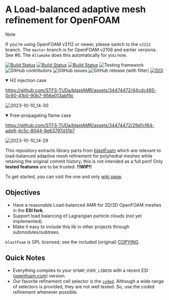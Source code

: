 # A Load-balanced adaptive mesh refinement for OpenFOAM

> [!NOTE]
> If you're using OpenFOAM v2112 or newer, please switch to the `v2212` branch. The `master` branch is for OpenFOAM v2106
> and earlier versions. See #6. The `Allwmake` does this automatically for you now.

[![Build Status](https://img.shields.io/endpoint.svg?url=https%3A%2F%2Factions-badge.atrox.dev%2FSTFS-TUDa%2FblastAMR%2Fbadge%3Fref%3Dmaster%26&style=for-the-badge&label=OF2006%28master%29)](https://actions-badge.atrox.dev/STFS-TUDa/blastAMR/goto?ref=master) [![Build Status](https://img.shields.io/endpoint.svg?url=https%3A%2F%2Factions-badge.atrox.dev%2FSTFS-TUDa%2FblastAMR%2Fbadge%3Fref%3Dv2212%26&style=for-the-badge&label=OF2212%28v2212%29)](https://actions-badge.atrox.dev/STFS-TUDa/blastAMR/goto?ref=v2212) [![Build Status](https://img.shields.io/endpoint.svg?url=https%3A%2F%2Factions-badge.atrox.dev%2FSTFS-TUDa%2FblastAMR%2Fbadge%3Fref%3Dv2212%26&style=for-the-badge&label=OF2206%28v2212%2CGCC13%29)](https://actions-badge.atrox.dev/STFS-TUDa/blastAMR/goto?ref=v2212) ![Testing framework](https://img.shields.io/badge/tested_with_foamUT-00000?style=for-the-badge) ![GitHub contributors](https://img.shields.io/github/contributors/STFS-TUDa/blastAMR?style=for-the-badge) ![GitHub issues](https://img.shields.io/github/issues/STFS-TUDa/blastAMR?style=for-the-badge) ![GitHub release (with filter)](https://img.shields.io/github/v/release/STFS-TUDa/blastAMR?style=for-the-badge) [![DOI](https://img.shields.io/badge/DOI-10.5281%2Fzenodo.8427734-lightgreen?style=for-the-badge)](https://zenodo.org/record/8427734)

<details open><summary>H2 injection case</summary>

https://github.com/STFS-TUDa/blastAMR/assets/34474472/44cdc485-0c90-41b0-90b7-956e013abf9c

![2023-10-10_14-30](https://github.com/STFS-TUDa/blastAMR/assets/34474472/086dec0e-392f-4cf5-a769-d91f174a7b33)

</details>

<details open><summary>Free-propagating flame case</summary>

https://github.com/STFS-TUDa/blastAMR/assets/34474472/29d1cf64-ade9-4c5c-8044-8e63797d31b7

![2023-10-10_14-29](https://github.com/STFS-TUDa/blastAMR/assets/34474472/cab32728-b497-438b-8150-940a3449a188)

</details>

This repository extracts library parts from [blastFoam](https://github.com/synthetik-technologies/blastfoam) which are relevant to load-balanced adaptive mesh refinement for polyhedral meshes while retaining the original commit history; this is not intended as a full port! Only **tested features** are to be trusted. **!!WIP!!**

To get started, you can visit the one and only [wiki page](https://github.com/STFS-TUDa/blastAMR/wiki).

## Objectives

- Have a reasonable Load-balanced AMR for 2D/3D OpenFOAM meshes in the **ESI fork**.
- Support load balancing of Lagrangian particle clouds (not yet implemented).
- Make it easy to include this lib in other projects through submodules/subtrees.

`blastFoam` is GPL licensed; see the included (original) [COPYING](COPYING).

## Quick Notes

- Everything compiles to your `$FOAM_USER_LIBBIN` with a recent ESI ([openfoam.com](https://openfoam.com)) version.
- Our favorite refinement cell selector is the [`coded`](https://github.com/STFS-TUDa/blastAMR/blob/0e70469d718ee53a5ce892e0e24a4f940bfba369/tutorials/poly_freelyPropFlame2D_H2/constant/dynamicMeshDict#L25). Although a wide range of selectors is provided, they are not well tested. So, use the coded refinement whenever possible.
